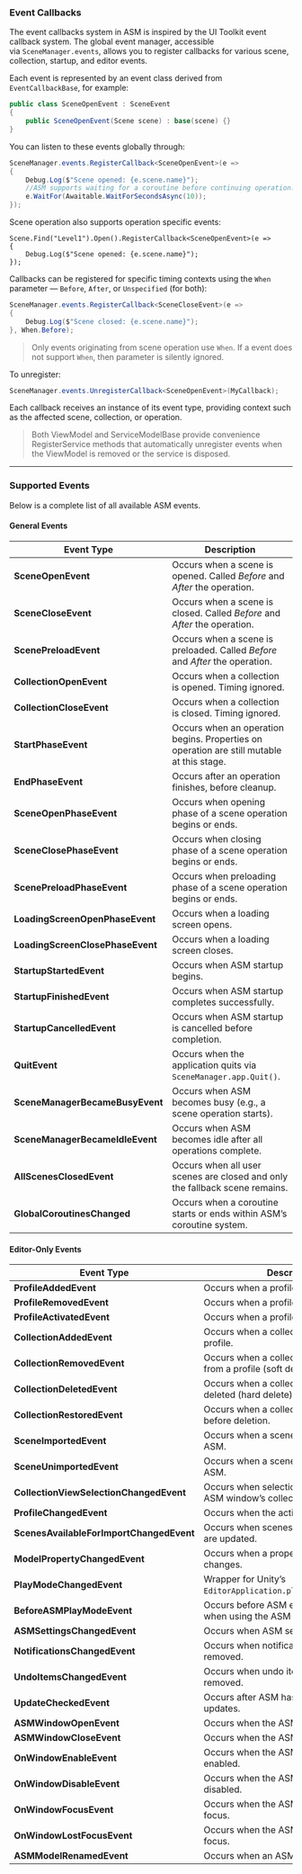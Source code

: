 ### Event Callbacks

The event callbacks system in ASM is inspired by the UI Toolkit event callback system. The global event manager, accessible via `SceneManager.events`, allows you to register callbacks for various scene, collection, startup, and editor events.

Each event is represented by an event class derived from `EventCallbackBase`, for example:

```csharp
public class SceneOpenEvent : SceneEvent
{
    public SceneOpenEvent(Scene scene) : base(scene) {}
}
```

You can listen to these events globally through:

```csharp
SceneManager.events.RegisterCallback<SceneOpenEvent>(e =>
{
    Debug.Log($"Scene opened: {e.scene.name}");
    //ASM supports waiting for a coroutine before continuing operation:
    e.WaitFor(Awaitable.WaitForSecondsAsync(10)); 
});
```

Scene operation also supports operation specific events:

```
Scene.Find("Level1").Open().RegisterCallback<SceneOpenEvent>(e =>
{
    Debug.Log($"Scene opened: {e.scene.name}");
});
```

Callbacks can be registered for specific timing contexts using the `When` parameter — `Before`, `After`, or `Unspecified` (for both):

```csharp
SceneManager.events.RegisterCallback<SceneCloseEvent>(e =>
{
    Debug.Log($"Scene closed: {e.scene.name}");
}, When.Before);
```

> Only events originating from scene operation use `When`. If a event does not support `When`, then parameter is silently ignored.

To unregister:

```csharp
SceneManager.events.UnregisterCallback<SceneOpenEvent>(MyCallback);
```

Each callback receives an instance of its event type, providing context such as the affected scene, collection, or operation.

> Both ViewModel and ServiceModelBase provide convenience RegisterService methods that automatically unregister events when the ViewModel is removed or the service is disposed.


---

### Supported Events

Below is a complete list of all available ASM events.

#### General Events

| Event Type                       | Description                                                                               |
| -------------------------------- | ----------------------------------------------------------------------------------------- |
| **SceneOpenEvent**               | Occurs when a scene is opened. Called _Before_ and _After_ the operation.                 |
| **SceneCloseEvent**              | Occurs when a scene is closed. Called _Before_ and _After_ the operation.                 |
| **ScenePreloadEvent**            | Occurs when a scene is preloaded. Called _Before_ and _After_ the operation.              |
| **CollectionOpenEvent**          | Occurs when a collection is opened. Timing ignored.                                       |
| **CollectionCloseEvent**         | Occurs when a collection is closed. Timing ignored.                                       |
| **StartPhaseEvent**              | Occurs when an operation begins. Properties on operation are still mutable at this stage. |
| **EndPhaseEvent**                | Occurs after an operation finishes, before cleanup.                                       |
| **SceneOpenPhaseEvent**          | Occurs when opening phase of a scene operation begins or ends.                            |
| **SceneClosePhaseEvent**         | Occurs when closing phase of a scene operation begins or ends.                            |
| **ScenePreloadPhaseEvent**       | Occurs when preloading phase of a scene operation begins or ends.                         |
| **LoadingScreenOpenPhaseEvent**  | Occurs when a loading screen opens.                                                       |
| **LoadingScreenClosePhaseEvent** | Occurs when a loading screen closes.                                                      |
| **StartupStartedEvent**          | Occurs when ASM startup begins.                                                           |
| **StartupFinishedEvent**         | Occurs when ASM startup completes successfully.                                           |
| **StartupCancelledEvent**        | Occurs when ASM startup is cancelled before completion.                                   |
| **QuitEvent**                    | Occurs when the application quits via `SceneManager.app.Quit()`.                          |
| **SceneManagerBecameBusyEvent**  | Occurs when ASM becomes busy (e.g., a scene operation starts).                            |
| **SceneManagerBecameIdleEvent**  | Occurs when ASM becomes idle after all operations complete.                               |
| **AllScenesClosedEvent**         | Occurs when all user scenes are closed and only the fallback scene remains.               |
| **GlobalCoroutinesChanged**      | Occurs when a coroutine starts or ends within ASM’s coroutine system.                     |

#### Editor-Only Events

|**Event Type**|**Description**|
|---|---|
|**ProfileAddedEvent**|Occurs when a profile is added.|
|**ProfileRemovedEvent**|Occurs when a profile is removed.|
|**ProfileActivatedEvent**|Occurs when a profile is activated.|
|**CollectionAddedEvent**|Occurs when a collection is added to a profile.|
|**CollectionRemovedEvent**|Occurs when a collection is removed from a profile (soft delete).|
|**CollectionDeletedEvent**|Occurs when a collection is permanently deleted (hard delete).|
|**CollectionRestoredEvent**|Occurs when a collection is restored before deletion.|
|**SceneImportedEvent**|Occurs when a scene is imported into ASM.|
|**SceneUnimportedEvent**|Occurs when a scene is unimported from ASM.|
|**CollectionViewSelectionChangedEvent**|Occurs when selection changes in the ASM window’s collection view.|
|**ProfileChangedEvent**|Occurs when the active profile changes.|
|**ScenesAvailableForImportChangedEvent**|Occurs when scenes available for import are updated.|
|**ModelPropertyChangedEvent**|Occurs when a property in an ASM model changes.|
|**PlayModeChangedEvent**|Wrapper for Unity’s `EditorApplication.playModeStateChanged`.|
|**BeforeASMPlayModeEvent**|Occurs before ASM enters play mode when using the ASM play button.|
|**ASMSettingsChangedEvent**|Occurs when ASM settings change.|
|**NotificationsChangedEvent**|Occurs when notifications are added or removed.|
|**UndoItemsChangedEvent**|Occurs when undo items are added or removed.|
|**UpdateCheckedEvent**|Occurs after ASM has checked for updates.|
|**ASMWindowOpenEvent**|Occurs when the ASM window opens.|
|**ASMWindowCloseEvent**|Occurs when the ASM window closes.|
|**OnWindowEnableEvent**|Occurs when the ASM window is enabled.|
|**OnWindowDisableEvent**|Occurs when the ASM window is disabled.|
|**OnWindowFocusEvent**|Occurs when the ASM window gains focus.|
|**OnWindowLostFocusEvent**|Occurs when the ASM window loses focus.|
|**ASMModelRenamedEvent**|Occurs when an ASM model is renamed.|